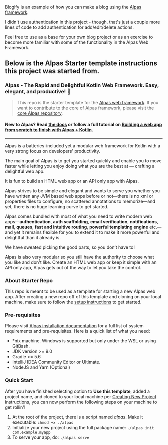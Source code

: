 Blogify is an example of how you can make a blog using the [Alpas framework](https://alpas.dev). 

I didn't use authentication in this project - though, that's just a couple more lines of code to add authentication for add/edit/delete actions. 

Feel free to use as a base for your own blog project or as an exercise to become more familiar with some of the functionality in the Alpas Web Framework. 

Below is the Alpas Starter template instructions this project was started from. 
---

### Alpas - The Rapid and Delightful Kotlin Web Framework. Easy, elegant, and productive! 🚀

>This repo is the starter template for the [Alpas web framework](https://alpas.dev). If you want to contribute to
>the core of Alpas framework, please visit the [core Alpas repository](https://github.com/alpas/alpas).

#### **New to Alpas?** Read [the docs][alpas-docs] or follow a full tutorial on [Building a web app from scratch to finish with Alpas + Kotlin][devto-tutorial].

---

Alpas is a batteries-included yet a modular web framework for Kotlin with a very strong focus on developers' productivity.

The main goal of Alpas is to get you started quickly and enable you to move faster while letting you enjoy doing what you are the best at — crafting a delightful web app.

It is fun to build an HTML web app or an API only app with Alpas.

Alpas strives to be simple and elegant and wants to serve you whether you have written any JVM based web
apps before or not—there is no xml or properties files to configure, no scattered annotations
to memorize—and yet, there is no huge learning curve to get started.

Alpas comes bundled with most of what you need to write modern web apps—**authentication**,
**auth scaffolding**, **email verification**, **notifications**, **mail**, **queues**,
**fast and intuitive routing**, **powerful templating engine** etc.—and yet it
remains flexible for you to extend it to make it more powerful and
delightful than it already is.

We have sweated picking the good parts, so you don’t have to!

Alpas is also very modular so you still have the authority to choose what you like and don't like.
Create an HTML web app or keep it simple with an API only app, Alpas gets out of the way to let you take the control. 

### About Starter Repo

This repo is meant to be used as a template for starting a new Alpas web app. After creating a new
repo off of this template and cloning on your local machine, make sure to follow the
[setup instructions][alpas-setup] to get started.

### Pre-requisites

Please visit [Alpas installation documentation][alpas-setup] for a full list of system
requirements and pre-requisites. Here is a quick list of what you need:

* *nix machine. Windows is supported but only under the WSL or using GitBash.
* JDK version >= 9.0
* Gradle >= 5.6
* IntelliJ IDEA Community Editor or Ultimate.
* NodeJS and Yarn (Optional)

### Quick Start
After you have finished selecting option to **Use this template**, added a project name, and cloned to your local machine per [Creating New Project](https://alpas.dev/docs/installation) instructions, you can now perform the following steps on your machine to get rollin'! 
1. At the root of the project, there is a script named *alpas*. Make it executable: `chmod +x ./alpas`
2. Initialize your new project using the full package name: `./alpas init com.example.myapp`
3. To serve your app, do: `./alpas serve`

[happy-kotlin]: https://medium.com/signal-v-noise/kotlin-makes-me-a-happier-better-programmer-1fc668724563
[alpas-slack]: https://join.slack.com/t/alpasdev/shared_invite/enQtODcwMjE1MzMxODQ3LTJjZWMzOWE5MzBlYzIzMWQ2MTcxN2M2YjU3MTQ5ZDE4NjBmYjY1YTljOGIwYmJmYWFlYjc4YTcwMDFmZDIzNDE
[alpas-docs]: https://alpas.dev/docs
[alpas-setup]: https://alpas.dev/docs/installation
[devto-tutorial]: https://dev.to/ashokgelal/let-s-build-a-web-app-from-scratch-to-finish-with-alpas-and-kotlin-29eo
